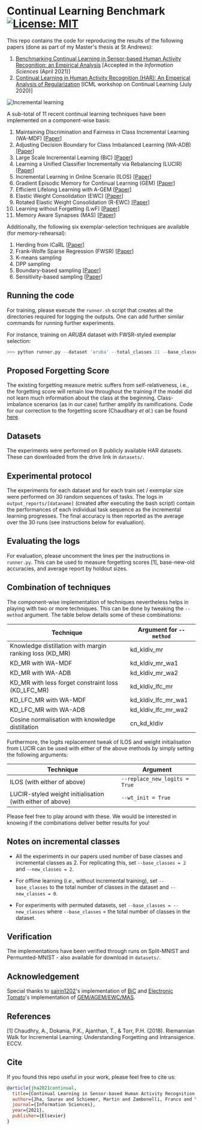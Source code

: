 # Continual Learning Benchmark [![License: MIT](https://img.shields.io/badge/License-MIT-yellow.svg)](https://opensource.org/licenses/MIT)

This repo contains the code for reproducing the results of the following papers (done as part of my Master's thesis at St Andrews):

1. [Benchmarking Continual Learning in Sensor-based Human Activity Recognition: an Empirical Analysis](http://arxiv.org/abs/2104.09396) [Accepted in the _Information Sciences_ (April 2021)]
2. [Continual Learning in Human Activity Recognition (HAR): An Emperical Analysis of Regularization](https://research-repository.st-andrews.ac.uk/handle/10023/20242) [ICML workshop on Continual Learning (July 2020)]

![Incremental learning](https://github.com/srvCodes/continual-learning-benchmark/blob/master/utils/img/incremental_learning.png)

A sub-total of 11 recent continual learning techniques have been implemented on a component-wise basis:

1. Maintaining Discrimination and Fairness in Class Incremental Learning (WA-MDF) [[Paper](https://openaccess.thecvf.com/content_CVPR_2020/papers/Zhao_Maintaining_Discrimination_and_Fairness_in_Class_Incremental_Learning_CVPR_2020_paper.pdf)]
2. Adjusting Decision Boundary for Class Imbalanced Learning (WA-ADB) [[Paper](https://ieeexplore.ieee.org/document/9081988)]
3. Large Scale Incremental Learning (BiC) [[Paper](https://openaccess.thecvf.com/content_CVPR_2019/papers/Wu_Large_Scale_Incremental_Learning_CVPR_2019_paper.pdf)]
4. Learning a Unified Classifier Incrementally via Rebalancing (LUCIR) [[Paper](http://dahualin.org/publications/dhl19_increclass.pdf)]
5. Incremental Learning in Online Scenario (ILOS) [[Paper](https://openaccess.thecvf.com/content_CVPR_2020/papers/He_Incremental_Learning_in_Online_Scenario_CVPR_2020_paper.pdf)]
6. Gradient Episodic Memory for Continual Learning (GEM) [[Paper](https://papers.nips.cc/paper/7225-gradient-episodic-memory-for-continual-learning.pdf)]
7. Efficient Lifelong Learning with A-GEM [[Paper](https://openreview.net/forum?id=Hkf2_sC5FX)]
8. Elastic Weight Consolidation (EWC) [[Paper](https://arxiv.org/pdf/1612.00796.pdf)]
9. Rotated Elastic Weight Consolidation (R-EWC) [[Paper](https://arxiv.org/abs/1802.02950)]
10. Learning without Forgetting (LwF) [[Paper](https://ieeexplore.ieee.org/stamp/stamp.jsp?arnumber=8107520)]
11. Memory Aware Synapses (MAS) [[Paper](https://link.springer.com/chapter/10.1007/978-3-030-01219-9_9)]

Additionally, the following six exemplar-selection techniques are available (for memory-rehearsal):

1. Herding from ICaRL [[Paper](https://openaccess.thecvf.com/content_cvpr_2017/papers/Rebuffi_iCaRL_Incremental_Classifier_CVPR_2017_paper.pdf)]
2. Frank-Wolfe Sparse Regression (FWSR) [[Paper](https://arxiv.org/abs/1811.02702)]
3. K-means sampling
4. DPP sampling 
5. Boundary-based sampling [[Paper](https://ieeexplore.ieee.org/document/8986833)]
6. Sensitivity-based sampling [[Paper](https://ieeexplore.ieee.org/stamp/stamp.jsp?tp=&arnumber=8949290)]

## Running the code

For training, please execute the `runner.sh` script that creates all the directories required for logging the outputs. One can add further similar commands for running further experiments.

For instance, training on *ARUBA* dataset with FWSR-styled exemplar selection:

```python
>>> python runner.py --dataset 'aruba' --total_classes 11 --base_classes 2 --new_classes 2 --epochs 160 --method 'kd_kldiv_wa1' --exemplar 'fwsr' # e.g. for FWSR-styled exemplar selection

```

## Proposed Forgetting Score

The existing forgetting measure metric suffers from self-relativeness, i.e., the forgetting score will remain low throughout the training if the model did not learn much information about the class at the beginning. Class-imbalance scenarios (as in our case) further amplify its ramifications. Code for our correction to the forgetting score (Chaudhary _et al._) can be found [here](https://github.com/srvCodes/continual-learning-benchmark/blob/master/train/result_analyser.py#L211).

## Datasets

The experiments were performed on 8 publicly available HAR datasets. These can downloaded from the drive link in `datasets/`.

## Experimental protocol

The experiments for each dataset and for each train set / exemplar size were performed on 30 random sequences of tasks. The logs in `output_reports/[dataname]` (created after executing the bash script) contain the performances of each individual task sequence as the incremental learning progresses. The final accuracy is then reported as the average over the 30 runs (see instructions below for evaluation).

## Evaluating the logs

For evaluation, please uncomment the lines per the instructions in `runner.py`. This can be used to measure forgetting scores [1], base-new-old accuracies, and average report by holdout sizes.

## Combination of techniques

The component-wise implementation of techniques nevertheless helps in playing with two or more techniques. This can be done by tweaking the `--method` argument. The table below details some of these combinations:

Technique | Argument for `--method`
------------ | -------------
Knowledge distillation with margin ranking loss (KD_MR) | kd_kldiv_mr
KD_MR with WA-MDF | kd_kldiv_mr_wa1
KD_MR with WA-ADB | kd_kldiv_mr_wa2
KD_MR with less forget constraint loss (KD_LFC_MR) | kd_kldiv_lfc_mr
KD_LFC_MR with WA-MDF | kd_kldiv_lfc_mr_wa1
KD_LFC_MR with WA-ADB | kd_kldiv_lfc_mr_wa2
Cosine normalisation with knowledge distillation | cn_kd_kldiv

Furthermore, the logits replacement tweak of ILOS and weight initialisation from LUCIR can be used with either of the above methods by simply setting the following arguments:

Technique | Argument 
------------ | ----------------
ILOS (with either of above) | `--replace_new_logits = True`
LUCIR-styled weight initialisation (with either of above) | `--wt_init = True`

Please feel free to play around with these. We would be interested in knowing if the combinations deliver better results for you!

## Notes on incremental classes

- All the experiments in our papers used number of base classes and incremental classes as 2. For replicating this, set `--base_classes = 2` and `--new_classes = 2`. 

- For offline learning (_i.e._, without incremental training), set `--base_classes` to the total number of classes in the dataset and `--new_classes = 0`.

- For experiments with permuted datasets, set `--base_classes = --new_classes` where `--base_classes` = the total number of classes in the dataset.

## Verification

The implementations have been verified through runs on Split-MNIST and Permumted-MNIST - also available for download in `datasets/`.


## Acknowledgement

Special thanks to [sairin1202](https://github.com/sairin1202)'s implementation of [BiC](https://github.com/sairin1202/BIC) and [Electronic Tomato](https://github.com/ElectronicTomato)'s implementation of [GEM/AGEM/EWC/MAS](https://github.com/ElectronicTomato/continue_leanrning_agem/tree/master/agents). 

## References

[1] Chaudhry, A., Dokania, P.K., Ajanthan, T., & Torr, P.H. (2018). Riemannian Walk for Incremental Learning: Understanding Forgetting and Intransigence. ECCV.



## Cite

If you found this repo useful in your work, please feel free to cite us:

```bibtex
@article{jha2021continual,
  title={Continual Learning in Sensor-based Human Activity Recognition: an Empirical Benchmark Analysis},
  author={Jha, Saurav and Schiemer, Martin and Zambonelli, Franco and Ye, Juan},
  journal={Information Sciences},
  year={2021},
  publisher={Elsevier}
}
```
